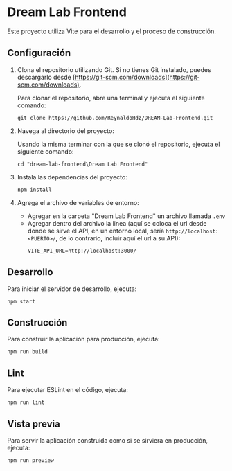 # Dream Lab Frontend

Este proyecto utiliza Vite para el desarrollo y el proceso de construcción.

## Configuración

1. Clona el repositorio utilizando Git. Si no tienes Git instalado, puedes descargarlo desde [https://git-scm.com/downloads](https://git-scm.com/downloads).

    Para clonar el repositorio, abre una terminal y ejecuta el siguiente comando:

    ```
    git clone https://github.com/ReynaldoHdz/DREAM-Lab-Frontend.git
    ```

2. Navega al directorio del proyecto:

    Usando la misma terminar con la que se clonó el repositorio, ejecuta el siguiente comando:

    ```
    cd "dream-lab-frontend\Dream Lab Frontend"
    ```

3. Instala las dependencias del proyecto:

    ```
    npm install
    ```

4. Agrega el archivo de variables de entorno:
    - Agregar en la carpeta "Dream Lab Frontend" un archivo llamada `.env`
    - Agregar dentro del archivo la linea (aquí se coloca el url desde donde se sirve el API, en un entorno local, sería `http://localhost:<PUERTO>/`, de lo contrario, incluir aquí el url a su API):
        ```
        VITE_API_URL=http://localhost:3000/
        ```

## Desarrollo

Para iniciar el servidor de desarrollo, ejecuta:

```
npm start
```

## Construcción

Para construir la aplicación para producción, ejecuta:

```
npm run build
```

## Lint

Para ejecutar ESLint en el código, ejecuta:

```
npm run lint
```

## Vista previa

Para servir la aplicación construida como si se sirviera en producción, ejecuta:

```
npm run preview
```
